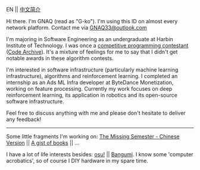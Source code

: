 EN || [中文简介](https://github.com/GNAQ/GNAQ/blob/main/README_cn.md)

Hi there. I'm GNAQ (read as "G-ko"). I'm using this ID on almost every network platform. Contact me via [GNAQ33@outlook.com](mailto:gnaq33@outlook.com)

I'm majoring in Software Engineering as an undergraduate at Harbin Institute of Technology. I was once a <ins>competitive programming contestant</ins> ([Code Archive](https://github.com/GNAQ/Algorithm-Contest-Archive)). It's a mixture of feelings for me to say that I didn't get notable awards in these algorithm contests. 

I'm interested in software infrastructure (particularly machine learning infrastructure), algorithms and reinforcement learning. I completed an internship as an Ads ML Infra developer at ByteDance Monetization, working on feature processing. Currently my work focuses on deep reinforcement learning, its application in robotics and its open-source software infrastructure.

Feel free to discuss anything with me and please don't hesitate to deliver any feedback!

---

Some little fragments I'm working on: [The Missing Semester - Chinese Version](https://github.com/CN-missemi/CN_missemi) || [A gist of books]() || ...

I have a lot of life interests besides: [osu!](https://osu.ppy.sh/users/13200045) || [Bangumi](https://bgm.tv/user/gnaq). I know some 'computer acrobatics', so of course I DIY hardware in my spare time.

